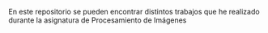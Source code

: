 En este repositorio se pueden encontrar distintos trabajos que he realizado durante la asignatura de Procesamiento de Imágenes  
